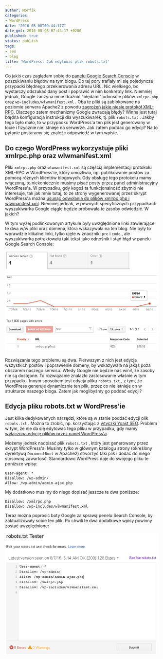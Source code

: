 ```yaml
---
author: Morfik
categories:
- WordPress
date: "2016-08-08T09:44:17Z"
date_gmt: 2016-08-08 07:44:17 +0200
published: true
status: publish
tags:
- seo
- blog
title: 'WordPress: Jak edytować plik robots.txt'
---
```


Co jakiś czas zaglądam sobie do [panelu Google Search
Console](https://www.google.com/webmasters/tools/) w poszukiwaniu błędów na tym blogu. Do tej pory
trafiały mi się pojedyncze przypadki błędnego przekierowania adresu URL. Nic wielkiego, bo wystarczy
odszukać dany post i poprawić w nim konkretny link. Niemniej jednak, Google zaczyna mnie drażnić
"błędami" odnośnie plików `xmlrpc.php` oraz `wp-includes/wlwmanifest.xml` . Oba te pliki są
zablokowane na poziomie serwera Apache2 z powodu [zagrożeń jakie niesie protokół
XML-RPC](https://niebezpiecznik.pl/post/trwaja-ataki-ddos-wykorzystujace-wordpressa-sprawdz-czy-twoj-blog-zostal-uzyty-w-ataku/).
Dlaczego zatem mechanizmy Google zwracają błędy? Winna jest tutaj błędna konfiguracja instrukcji dla
wyszukiwarek, tj. plik `robots.txt` . Jakby tego było mało, to w przypadku WordPress'a ten plik jest
generowany w locie i fizycznie nie istnieje na serwerze. Jak zatem poddać go edycji? Na to pytanie
postaramy się znaleźć odpowiedź w tym wpisie.

<!--more-->
## Do czego WordPress wykorzystuje pliki xmlrpc.php oraz wlwmanifest.xml

Pliki `xmlrpc.php` oraz `wlwmanifest.xml` są częścią implementacji protokołu XML-RPC w WordPress'ie,
który umożliwia, np. publikowanie postów za pomocą różnych klientów blogowych. Gdy obsługę tego
protokołu mamy włączoną, to niekoniecznie musimy pisać posty przez panel administracyjny
WordPress'a. W przypadku, gdy kogoś ta funkcjonalność zbytnio nie interesuje, tak jak mnie tutaj, to
ze strony wygenerowanej przez skrypt WordPress'a można [usunąć odwołania do plików xmlrpc.php i
wlwmanifest.xml](/post/wordpress-wylaczenie-protokolu-xml-rpc/). Niemniej jednak, w
pewnych specyficznych przypadkach wyszukiwarka Google ciągle będzie próbowała te zasoby odwiedzić. W
jakich?

W tym wyżej podlinkowanym artykule były uwzględnione linki zawierające te dwa w/w pliki oraz domena,
która wskazywała na ten blog. Nie były to wprawdzie klikalne linki, tylko ujęte w znaczniki `pre` i
`code` , ale wyszukiwarka potraktowała taki tekst jako odnośnik i stąd błąd w panelu Google Search
Console:

![](/img/2016/08/1.search-console-google-bledy.png#huge)

Rozwiązania tego problemu są dwa. Pierwszym z nich jest edycja wszystkich postów i poprawienie
domeny, by wskazywała na jakąś poza obszarem naszego serwisu. Wtedy Google nie będzie nas winił, że
zasoby nie są dostępne. To rozwiązanie znalazło zastosowanie właśnie w tym przypadku. Innym sposobem
jest edycja pliku `robots.txt` , z tym, że WordPress generuje dynamicznie ten plik, przez co nie
istnieje on w strukturze naszego bloga. Zatem jak moglibyśmy go poddać edycji?

## Edycja pliku robots.txt w WordPress'ie

Jest kilka dedykowanych narzędzi, które są w stanie poddać edycji plik `robots.txt` . Można to
zrobić, np. korzystając z [wtyczki Yoast
SEO](https://kb.yoast.com/kb/how-to-edit-robots-txt-through-yoast-seo/). Problem w tym, że nie da
się edytować tego pliku w przypadku, gdy mamy [wyłączoną edycję plików przez panel
WordPress'a](/post/wordpress-edycja-i-modyfikacja-plikow-dodatkow/).

Możemy jednak nadpisać plik `robots.txt` , który jest generowany przez skrypt WordPress'a. Musimy
tylko w głównym katalogu strony (określony dyrektywą `DocumentRoot` w Apache2) stworzyć taki plik i
dodać do niego stosowną zawartość. Standardowo WordPress daje do swojego pliku te poniższe wpisy:

    User-agent: *
    Disallow: /wp-admin/
    Allow: /wp-admin/admin-ajax.php

My dodatkowo musimy do niego dopisać jeszcze te dwa poniższe:

    Disallow: /xmlrpc.php
    Disallow: /wp-includes/wlwmanifest.xml

Teraz można poprosić boty Google za sprawą penelu Search Console, by zaktualizowały sobie ten plik.
Po chwili te dwa dodatkowe wpisy powinny zostać uwzględnione:

![](/img/2016/08/2.search-console-google-robots-txt.png#huge)

